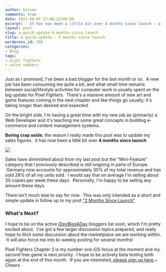 ```yaml
---
author: kylnew
comments: true
date: 2011-06-07 23:46:22+00:00
excerpt: ' It has now been a little bit over 4 months since launch - a short and simple update in follow up to my post "2 Months Since Launch"'
layout: post
slug: a-quick-update-4-months-since-launch
title: A quick update - 4 months since launch
wordpress_id: 356
categories:
- Blog
tags:
- pixel fighters
- sales numbers
---
```


Just as I promised, I've been a bad blogger for the last month or so.  A new job has been consuming me quite a bit, and what small time remains between social/lifestyle activities for computer work is usually spent on the big update for Pixel Fighters.  There's a massive amount of new art and game features coming in the next chapter and like things go usually, it's taking longer than desired and expected.

On the bright side, I'm having a great time with my new job as (primarily) a Web Developer and it's teaching me some great concepts in building e-commerce and content management systems.

**Boring crap aside**, the reason I really made this post was to update my sales figures.  It has now been a little bit over **4 months since launch**

**[![](http://kylnew.com/wp-content/uploads/2011/06/SalesupdateJune2011-300x128.png)](http://kylnew.com/wp-content/uploads/2011/06/SalesupdateJune2011.png)**

<!-- more -->Sales have diminished about from my last post but the "Mini-Feature" category that I previously described is still ongoing in parts of Europe.  Germany now accounts for approximately 30% of my total revenue and has sold 28% of all my units sold.  I would say that on average I'm selling about 30 copies per week these days.  Personally, I'm happy to be selling any amount these days.

There isn't much else to say for now.  This was only intended as a short and simple update in follow up to my post ["2 Months Since Launch"](http://www.bitwit.ca/blog/2-months-since-launch-sales-and-all/)


### What's Next?


I hope to be on the active [iDevBlogADay](http://idevblogaday.com/) bloggers list soon, which I'm pretty excited about.  I've got a few larger discussion topics prepared, and really hope to illicit some discussion about the marketplace we are working within.  It will also force me into bi-weekly posting for several months!

Pixel Fighters Chapter 2 is my number one iOS focus at the moment and my second free game is next priority.  I hope to be actively beta testing both again at the end of this month.  If you are interested,[ please sign up here ](http://bit.ly/hFEa5i)~ Cheers
